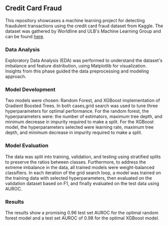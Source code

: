 ## Credit Card Fraud ##
This repository showcases a machine learning project for detecting fraudulent transactions using the credit card fraud dataset from Kaggle. The dataset was gathered by Worldline and ULB's Machine Learning Group and can be found [here](https://www.kaggle.com/datasets/mlg-ulb/creditcardfraud).

### Data Analysis ###
Exploratory Data Analysis (EDA) was performed to understand the dataset's imbalance and feature distribution, using Matplotlib for visualization. Insights from this phase guided the data preprocessing and modeling approach.

### Model Development ###
Two models were chosen: Random Forest, and XGBoost implementation of Gradient Boosted Trees. In both cases,grid search was used to tune three hyperparameters for optimal performance. For the random forest, the hyperparameters were: the number of estimators, maximum tree depth, and minimum decrease in impurity required to make a split. For the XGBoost model, the hyperparameters selected were learning rate, maximum tree depth, and minimum decrease in impurity required to make a split.

### Model Evaluation ###
The data was split into training, validation, and testing using stratified splits to preserve the ratios between classes. Furthermore, to address the extreme imbalance in the data, all trained models were weight-balanced classifiers. In each iteration of the grid search loop, a model was trained on the training data with selected hyperparameters, then evaluated on the validation dataset based on F1, and finally evaluated on the test data using AUROC.

### Results ###
The results show a promising 0.96 test set AUROC for the optimal random forest model and a test set AUROC of 0.98 for the optimal XGBoost model.
